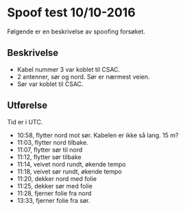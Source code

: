 # Spoof test 10/10-2016
Følgende er en beskrivelse av spoofing forsøket.

## Beskrivelse
- Kabel nummer 3 var koblet til CSAC.
- 2 antenner, sør og nord. Sør er nærmest veien.
- Sør var koblet til CSAC.

## Utførelse
Tid er i UTC.

- 10:58, flytter nord mot sør. Kabelen er ikke så lang. 15 m?
- 11:03, flytter nord tilbake.
- 11:07, flytter sør til nord
- 11:12, flytter sør tilbake
- 11:14, veivet nord rundt, økende tempo
- 11:18, veivet sør rundt, økende tempo
- 11:20, dekker nord med folie
- 11:25, dekker sør med folie
- 11:28, fjerner folie fra nord
- 13:33, fjerner folie fra sør.
